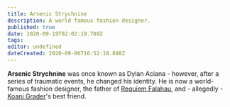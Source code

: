 ```yaml
---
title: Arsenic Strychnine
description: A world famous fashion designer.
published: true
date: 2020-09-19T02:02:19.709Z
tags: 
editor: undefined
dateCreated: 2020-09-06T16:52:18.898Z
---
```


**Arsenic Strychnine** was once known as Dylan Aciana - however, after a series of traumatic events, he changed his identity. He is now a world-famous fashion designer, the father of [Requiem Falahau](/characters/requiem-falahau), and - allegedly - [Koani Grader](/characters/koani-grader)'s best friend.